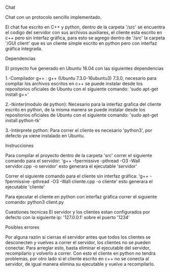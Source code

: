 Chat

Chat con un protocolo sencillo implementado.

El chat fue escrito en C++ y python, dentro de la carpeta '/src' se encuentra el codigo del servidor
con sus archivos auxiliares, el cliente esta escrito en c++ pero sin interfaz gráfica, para esto se
agrego dentro de '/src' la carpeta '/GUI client' que es un cliente simple escrito en python pero con
interfaz gráfica integrada.

Dependencias

El proyecto fue generado en Ubuntu 18.04 con las siguientes dependencias

1.-Compilador g++ : g++ (Ubuntu 7.3.0-16ubuntu3) 7.3.0, necesario para compilar los archivos escritos
en c++ se puede instalar desde los repositorios oficiales de Ubuntu con el siguiente
comando: 'sudo apt-get install g++'

2.-tkinter(modulo de python): Necesario para la interfaz grafica del cliente escrito en python,
de la  misma manera se puede instalar desde los repositorios oficiales de Ubuntu con el
siguiente comando: 'sudo apt-get install python-tk'

3.-Intérprete python: Para correr el cliente es necesario 'python3', por defecto ya viene instalado
en Ubuntu.


Instrucciones

Para compilar el  proyecto dentro de la carpeta 'src' correr el siguiente comando para el servidor:
'g++ -fpermissive -pthread -O3 -Wall  servidor.cpp -o servidor' esto generara el ejecutable 'servidor'

Correr el siguiente comando para el cliente sin interfaz gráfica:
'g++ -fpermissive -pthread -O3 -Wall  cliente.cpp -o cliente' esto generara el ejecutable 'cliente'

Para ejecutar el cliente en python con interfaz gráfica correr el siguiente comando:
python3 client.py


Cuestiones tecnicas
El servidor y los clientes estan configurados por defecto con la siguiente ip: '127.0.0.1' sobre el puerto '1234'



Posibles errores

Por alguna razón si cierras el servidor antes que todos los clientes se desconecten y vuelves a correr
el servidor, los clientes no se pueden conectar.
Para arreglar esto, basta eliminar el ejecutable del servidor, recompilarlo y volverlo a correr.
Con esto el cliente en python no tendra problemas, por otro lado si el cliente escrito en c++ no
se conecta al servidor, de igual manera elimina su ejecutable y vuelve a recompilarlo.



